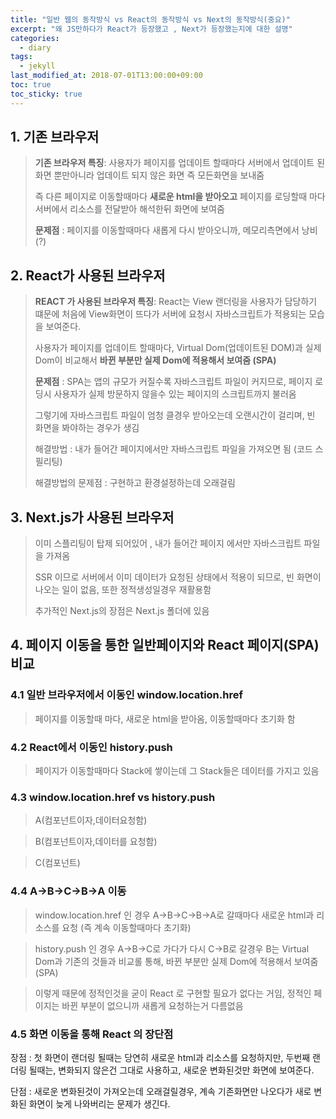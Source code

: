 ```yaml
---
title: "일반 웹의 동작방식 vs React의 동작방식 vs Next의 동작방식(중요)"
excerpt: "왜 JS만하다가 React가 등장했고 , Next가 등장했는지에 대한 설명"
categories:
  - diary
tags:
  - jekyll
last_modified_at: 2018-07-01T13:00:00+09:00
toc: true
toc_sticky: true
---
```


## 1. 기존 브라우저

> **기존 브라우저 특징**: 사용자가 페이지를 업데이트 할때마다 서버에서 업데이트 된 화면 뿐만아니라 업데이트 되지 않은 화면 즉 모든화면을 보내줌
>
> 즉 다른 페이지로 이동할때마다 **새로운 html을 받아오고** 페이지를 로딩할때 마다 서버에서 리소스를 전달받아 해석한뒤 화면에 보여줌
>
> **문제점** : 페이지를 이동할때마다 새롭게 다시 받아오니까, 메모리측면에서 낭비(?)

## 2. React가 사용된 브라우저

> **REACT 가 사용된 브라우저 특징**: React는 View 랜더링을 사용자가 담당하기 떄문에 처음에 View화면이 뜨다가 서버에 요청시 자바스크립트가 적용되는 모습을 보여준다.
>
> 사용자가 페이지를 업데이트 할때마다, Virtual Dom(업데이트된 DOM)과 실제 Dom이 비교해서 **바뀐 부분만 실제 Dom에 적용해서 보여줌 (SPA)**
>
> **문제점** : SPA는 앱의 규모가 커질수록 자바스크립트 파일이 커지므로, 페이지 로딩시 사용자가 실제 방문하지 않을수 있는 페이지의 스크립트까지 불러옴
>
> 그렇기에 자바스크립트 파일이 엄청 클경우 받아오는데 오랜시간이 걸리며, 빈 화면을 봐야하는 경우가 생김
>
> 해결방법 : 내가 들어간 페이지에서만 자바스크립트 파일을 가져오면 됨 (코드 스필리팅)
>
> 해결방법의 문제점 : 구현하고 환경설정하는데 오래걸림

## 3. Next.js가 사용된 브라우저

> 이미 스플리팅이 탑제 되어있어 , 내가 들어간 페이지 에서만 자바스크립트 파일을 가져옴
>
> SSR 이므로 서버에서 이미 데이터가 요청된 상태에서 적용이 되므로, 빈 화면이 나오는 일이 없음, 또한 정적생성일경우 재활용함
>
> 추가적인 Next.js의 장점은 Next.js 폴더에 있음

## 4. 페이지 이동을 통한 일반페이지와 React 페이지(SPA) 비교

### 4.1 일반 브라우저에서 이동인 window.location.href

> 페이지를 이동할때 마다, 새로운 html을 받아옴, 이동할때마다 초기화 함

### 4.2 React에서 이동인 history.push

> 페이지가 이동할때마다 Stack에 쌓이는데 그 Stack들은 데이터를 가지고 있음

### 4.3 window.location.href vs history.push

> A(컴포넌트이자,데이터요청함)

> B(컴포넌트이자,데이터를 요청함)

> C(컴포넌트)

### 4.4 A->B->C->B->A 이동

> window.location.href 인 경우 A->B->C->B->A로 갈때마다 새로운 html과 리소스를 요청 (즉 계속 이동할때마다 초기화)

> history.push 인 경우 A->B->C로 가다가 다시 C->B로 갈경우 B는 Virtual Dom과 기존의 것들과 비교롤 통해, 바뀐 부분만 실제 Dom에 적용해서 보여줌(SPA)

> 이렇게 때문에 정적인것을 굳이 React 로 구현할 필요가 없다는 거임, 정적인 페이지는 바뀐 부분이 없으니까 새롭게 요청하는거 다름없음

### 4.5 화면 이동을 통해 React 의 장단점

장점 : 첫 화면이 랜더링 될때는 당연히 새로운 html과 리소스를 요청하지만, 두번째 랜더링 될때는, 변화되지 않은건 그대로 사용하고, 새로운 변화된것만 화면에 보여준다.

단점 : 새로운 변화된것이 가져오는데 오래걸릴경우, 계속 기존화면만 나오다가 새로 변화된 화면이 늦게 나와버리는 문제가 생긴다.
